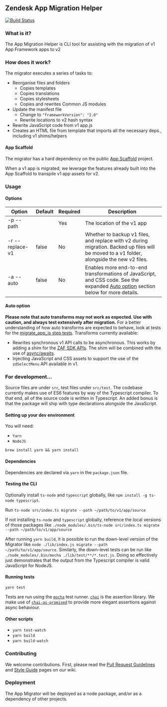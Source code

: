 ## Zendesk App Migration Helper

[![Build Status](https://travis-ci.com/zendesk/zendesk_app_migrator.svg?token=NrEwEcTp68fyVJNwBJNv&branch=master)](https://travis-ci.com/zendesk/zendesk_app_migrator)

### What is it?

The App Migration Helper is CLI tool for assisting with the migration of v1 App Framework apps to v2

### How does it work?

The migrator executes a series of tasks to:
- Reorganise files and folders
  - Copies templates
  - Copies translations
  - Copies stylesheets
  - Copies and rewrites Common JS modules
- Update the manifest file
  - Change to `"frameworkVersion": "2.0"`
  - Rewrite locations to v2 hash syntax
- Rewrite JavaScript code from v1 app.js
- Creates an HTML file from template that imports all the necessary deps., including v1 shims/helpers

#### App Scaffold

The migrator has a hard dependency on the public [App Scaffold](https://github.com/zendesk/app_scaffold) project.

When a v1 app is migrated, we leverage the features already built into the App Scaffold to transpile v1 app assets for v2.

### Usage

#### Options
|Option|Default|Required|Description|
|---|---|---|---|
|-p --path||Yes|The location of the v1 app|
|-r --replace-v1|false|No|Whether to backup v1 files, and replace with v2 during migration. Backed up files will be moved to a v1 folder, alongside the new v2 files.|
|-a --auto|false|No|Enables more end-to-end transformations of JavaScript, and CSS code.  See the expanded [Auto option](#auto-option) section below for more details.|

#### Auto option
__Please note that auto transforms may not work as expected.  Use with caution, and always test extensively after migration.__
For a better understanding of how auto transforms are expected to behave, look at tests for the [migrate\_app\_js step tests](https://github.com/zendesk/zendesk_app_migrator/blob/master/src/test/steps/migrate_app_js.test.ts).
Transforms currently available:
- Rewrites synchronous v1 API calls to be asynchronous.  This works by adding a shim for the [ZAF SDK APIs](https://developer.zendesk.com/apps/docs/apps-v2/api_reference).  The shim will be combined with the use of [async/awaits](https://developer.mozilla.org/en-US/docs/Web/JavaScript/Reference/Statements/async_function).
- Injecting JavaScript and CSS assets to support the use of the `zdSelectMenu` API available in v1.

### For development...

Source files are under `src`, test files under `src/test`.  The codebase currently makes use of ES6 features by way of the Typescript compiler.  To that end, all of the source code is written in Typescript.  An added bonus is that the package will ship with type declarations alongside the JavaScript.

#### Setting up your dev environment

You will need:

* `Yarn`
* `NodeJS`

`brew install yarn && yarn install`

#### Dependencies

Dependencies are declared via `yarn` in the `package.json` file.

#### Testing the CLI

Optionally install `ts-node` and `typescript` globally, like `npm install -g ts-node typescript`.

Run `ts-node src/index.ts migrate --path ~/path/to/v1/app/source`

If not installing `ts-node` and `typescript` globally, reference the local versions of those packages like `./node_modules/.bin/ts-node src/index.ts migrate --path ~/path/to/v1/app/source`

After running `yarn build`, it is possible to run the down-level version of the Migrator like `node ./lib/index.js migrate --path ~/path/to/v1/app/source`. Similarly, the down-level tests can be run like `./node_modules/.bin/mocha ./lib/test/**/*.test.js`.  Doing so effectively just demonstrates that the output from the Typescript compiler is valid JavaScript for NodeJS.

#### Running tests

`yarn test`

Tests are run using the [`mocha`](https://mochajs.org/) test runner. [`chai`](http://chaijs.com/) is the assertion library.  We make use of [`chai-as-promised`](https://github.com/domenic/chai-as-promised) to provide more elegant assertions against async behaviour.

#### Other scripts

- `yarn test-watch`
- `yarn build`
- `yarn build-watch`

### Contributing
We welcome contributions. First, please read the [Pull Request Guidelines](https://github.com/zendesk/zendesk_app_migrator/wiki/Pull-Request-Guidelines) and [Style Guide](https://github.com/zendesk/zendesk_app_migrator/wiki/Style-Guide) pages on our wiki.

### Deployment

The App Migrator will be deployed as a node package, and/or as a dependency of other projects.
